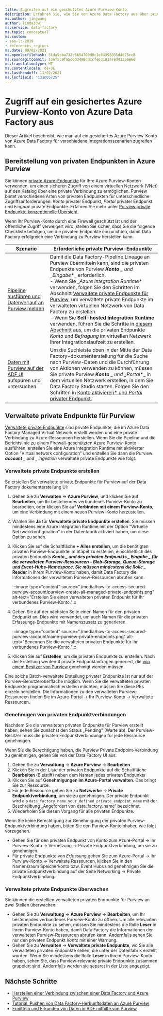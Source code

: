 ```yaml
---
title: Zugreifen auf ein geschütztes Azure Purview-Konto
description: Erfahren Sie, wie Sie von Azure Data Factory aus über private Endpunkte auf ein durch eine Firewall geschütztes Azure Purview-Konto zugreifen können
ms.author: jingwang
author: linda33wj
ms.service: data-factory
ms.topic: conceptual
ms.custom:
- seo-lt-2019
- references_regions
ms.date: 09/02/2021
ms.openlocfilehash: 51da9cba732c5654709d0c1e84398035d4675cc8
ms.sourcegitcommit: 106f5c9fa5c6d3498dd1cfe63181a7ed4125ae6d
ms.translationtype: HT
ms.contentlocale: de-DE
ms.lasthandoff: 11/02/2021
ms.locfileid: "131005725"
---
```

# <a name="access-a-secured-azure-purview-account-from-azure-data-factory"></a>Zugriff auf ein gesichertes Azure Purview-Konto von Azure Data Factory aus

Dieser Artikel beschreibt, wie man auf ein gesichertes Azure Purview-Konto von Azure Data Factory für verschiedene Integrationsszenarien zugreifen kann.

## <a name="azure-purview-private-endpoint-deployment-scenarios"></a>Bereitstellung von privaten Endpunkten in Azure Purview

Sie können [private Azure-Endpunkte](../private-link/private-endpoint-overview.md) für Ihre Azure Purview-Konten verwenden, um einen sicheren Zugriff von einem virtuellen Netzwerk (VNet) auf den Katalog über eine private Verbindung zu ermöglichen. Purview bietet verschiedene Arten von privaten Endpunkten für unterschiedliche Zugriffsanforderungen: *Konto* privater Endpunkt, *Portal* privater Endpunkt und *Eingabe* private Endpunkte. Erfahren Sie mehr unter [Purview private Endpunkte konzeptionelle Übersicht](../purview/catalog-private-link.md#conceptual-overview). 

Wenn Ihr Purview-Konto durch eine Firewall geschützt ist und der öffentliche Zugriff verweigert wird, stellen Sie sicher, dass Sie die folgende Checkliste befolgen, um die privaten Endpunkte einzurichten, damit Data Factory erfolgreich eine Verbindung zu Purview herstellen kann. 

| Szenario                                                     | Erforderliche private Purview-Endpunkte                           |
| ------------------------------------------------------------ | ------------------------------------------------------------ |
| [Pipeline ausführen und Datenverlauf an Purview melden](tutorial-push-lineage-to-purview.md) | Damit die Data Factory-Pipeline Lineage an Purview übermitteln kann, sind die privaten Endpunkte von Purview ***Konto** _ und _*_Eingabe_*_ erforderlich. <br>- Wenn Sie _*Azure Integration Runtime** verwenden, folgen Sie den Schritten im Abschnitt [Verwaltete private Endpunkte für Purview](#managed-private-endpoints-for-purview), um verwaltete private Endpunkte im verwalteten virtuellen Netzwerk von Data Factory zu erstellen.<br>- Wenn Sie **Self-hosted Integration Runtime** verwenden, führen Sie die Schritte in [diesem Abschnitt](../purview/catalog-private-link-end-to-end.md#option-2---enable-account-portal-and-ingestion-private-endpoint-on-existing-azure-purview-accounts) aus, um die privaten Endpunkte *Konto* und *Befragung* im virtuellen Netzwerk Ihrer Integrationslaufzeit zu erstellen. |
| [Daten mit Purview auf der ADF UI](how-to-discover-explore-purview-data.md) aufspüren und untersuchen | Um die Suchleiste oben in der Mitte der Data Factory-dokumenterstellung für die Suche nach Purview-Daten und die Durchführung von Aktionen verwenden zu können, müssen Sie private Purview ***Konto** _ und _*_Portal_*_ in dem virtuellen Netzwerk erstellen, in dem Sie Data Factory Studio starten. Folgen Sie den Schritten in [Konto aktivieren* und *Portal* privater Endpunkt](../purview/catalog-private-link-account-portal.md#option-2---enable-account-and-portal-private-endpoint-on-existing-azure-purview-accounts). |

## <a name="managed-private-endpoints-for-purview"></a>Verwaltete private Endpunkte für Purview

[Verwaltete private Endpunkte](managed-virtual-network-private-endpoint.md#managed-private-endpoints) sind private Endpunkte, die im Azure Data Factory Managed Virtual Network erstellt werden und eine private Verbindung zu Azure-Ressourcen herstellen. Wenn Sie die Pipeline und die Berichtslinie zu einem Firewall-geschützten Azure Purview-Konto ausführen, erstellen Sie eine Azure Integration Runtime mit aktivierter Option "Virtual network configuration" und erstellen Sie dann die Purview ***account** _ und _ *_ingestion_** verwaltete private Endpunkte wie folgt.

### <a name="create-managed-private-endpoints"></a>Verwaltete private Endpunkte erstellen

So erstellen Sie verwaltete private Endpunkte für Purview auf der Data Factory dokumenterstellung UI:

1. Gehen Sie zu **Verwalten** -> **Azure Purview**, und klicken Sie auf **Bearbeiten**, um Ihr bestehendes verbundenes Purview-Konto zu bearbeiten, oder klicken Sie auf **Verbinden mit einem Purview-Konto**, um eine Verbindung mit einem neuen Purview-Konto herzustellen.

2. Wählen Sie **Ja** für **Verwaltete private Endpunkte erstellen**. Sie müssen mindestens eine Azure Integration Runtime mit der Option "Virtuelle Netzwerkkonfiguration" in der Datenfabrik aktiviert haben, um diese Option zu sehen.

3. Klicken Sie auf die Schaltfläche **+ Alles erstellen**, um die benötigten privaten Purview-Endpunkte im Stapel zu erstellen, einschließlich des privaten Endpunkts **_Konto_ *_ und des privaten Endpunkts _* _Eingabe_ *_ für die verwalteten Purview-Ressourcen - Blob-Storage, Queue-Storage und Event-Hubs-Namespace. Sie müssen mindestens die Rolle _* Reader** in Ihrem Purview-Konto haben, damit Data Factory die Informationen der verwalteten Purview-Ressourcen abrufen kann.

   :::image type="content" source="./media/how-to-access-secured-purview-account/purview-create-all-managed-private-endpoints.png" alt-text="Erstellen Sie einen verwalteten privaten Endpunkt für Ihr verbundenes Purview-Konto.":::

4. Geben Sie auf der nächsten Seite einen Namen für den privaten Endpunkt an. Dies wird verwendet, um auch Namen für die privaten Erfassungs-Endpunkte mit Namenszusatz zu generieren.

   :::image type="content" source="./media/how-to-access-secured-purview-account/name-purview-private-endpoints.png" alt-text="Benennen Sie die verwalteten privaten Endpunkte für Ihr verbundenes Purview-Konto.":::

5. Klicken Sie auf **Erstellen**, um die privaten Endpunkte zu erstellen. Nach der Erstellung werden 4 private Endpunktanfragen generiert, die [von einem Besitzer von Purview](#approve-private-endpoint-connections) genehmigt werden müssen.

Eine solche Batch-verwaltete Erstellung privater Endpunkte ist nur auf der Purview-Benutzeroberfläche möglich. Wenn Sie die verwalteten privaten Endpunkte programmatisch erstellen möchten, müssen Sie diese PEs einzeln herstellen. Die Informationen zu den verwalteten Purview-Ressourcen finden Sie im Azure-Portal -> Ihr Purview-Konto -> Verwaltete Ressourcen.

### <a name="approve-private-endpoint-connections"></a>Genehmigen von privaten Endpunktverbindungen

Nachdem Sie die verwalteten privaten Endpunkte für Purview erstellt haben, sehen Sie zunächst den Status „Pending" (Warte ab). Der Purview-Besitzer muss die privaten Endpunktverbindungen für jede Ressource genehmigen.

Wenn Sie die Berechtigung haben, die Purview Private Endpoint-Verbindung zu genehmigen, gehen Sie von der Data Factory UI aus: 

1. Gehen Sie zu **Verwaltung** -> **Azure Purview** -> **Bearbeiten**
2. Klicken Sie in der Liste der privaten Endpunkte auf die Schaltfläche **Bearbeiten** (Bleistift) neben dem Namen jedes privaten Endpunkts
3. Klicken Sie auf **Genehmigungen im Azure-Portal verwalten**. Das bringt Sie zur Ressource.
4. Für jede Ressource gehen Sie zu **Netzwerke** -> **Private Endpunktverbindung**, um sie zu genehmigen. Der private Endpunkt wird als `data_factory_name.your_defined_private_endpoint_name` mit der Beschreibung „Angefordert von data_factory_name“ bezeichnet.
5. Wiederholen Sie diesen Vorgang für alle privaten Endpunkte.

Wenn Sie keine Berechtigung zur Genehmigung der privaten Purview-Endpunktverbindung haben, bitten Sie den Purview-Kontoinhaber, wie folgt vorzugehen.

- Gehen Sie für den privaten Endpunkt von *Konto* zum Azure-Portal -> Ihr Purview-Konto -> Vernetzung -> Private Endpunktverbindung, um sie zu genehmigen.
- Für private Endpunkte von *Erfassung* gehen Sie zum Azure-Portal -> Ihr Purview-Konto -> Verwaltete Ressourcen, klicken Sie in den Namensraum Speicherkonto bzw. Event Hubs und genehmigen Sie die private Endpunktverbindung auf der Seite Networking -> Private Endpunktverbindung.

### <a name="monitor-managed-private-endpoints"></a>Verwaltete private Endpunkte überwachen

Sie können die erstellten verwalteten privaten Endpunkte für Purview an zwei Stellen überwachen:

- Gehen Sie zu **Verwaltung** -> **Azure Purview** -> **Bearbeiten**, um Ihr bestehendes verbundenes Purview-Konto zu öffnen. Um alle relevanten privaten Endpunkte zu sehen, müssen Sie mindestens die Rolle **Leser** in Ihrem Purview-Konto haben, damit Data Factory die Informationen der verwalteten Purview-Ressourcen abrufen kann. Andernfalls sehen Sie nur den privaten Endpunkt *Konto* mit einer Warnung.
- Gehen Sie zu **Verwalten** -> **Verwaltete private Endpunkte**, wo Sie alle verwalteten privaten Endpunkte sehen, die unter der Datenfabrik erstellt wurden. Wenn Sie mindestens die Rolle **Leser** in Ihrem Purview-Konto haben, sehen Sie, dass Purview-relevante private Endpunkte zusammen gruppiert sind. Andernfalls werden sie separat in der Liste angezeigt.

## <a name="nextsteps"></a>Nächste Schritte 

- [Herstellen einer Verbindung zwischen einer Data Factory und Azure Purview](connect-data-factory-to-azure-purview.md)
- [Tutorial: Pushen von Data Factory-Herkunftsdaten an Azure Purview](tutorial-push-lineage-to-purview.md)
- [Ermitteln und Erkunden von Daten in ADF mithilfe von Purview](how-to-discover-explore-purview-data.md)
